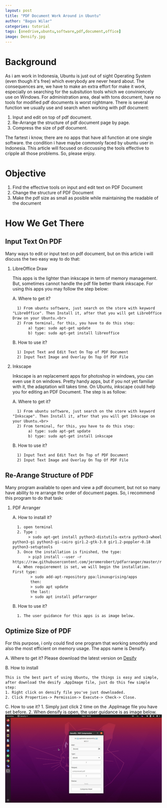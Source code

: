 ```yaml
---
layout: post
title: "PDF Document Work Around in Ubuntu"
author: "Bagus Wilar"
categories: tutorial
tags: [onedrive,ubuntu,software,pdf,document,office]
image: Densify.jpg
---
```




# Background
As i am work in Indonesia, Ubuntu is just out of sight Operating System (even though it's free) which everybody are never heard about. The consequences are, we have to make an extra effort for make it work, especially on searching for the subsitution tools which we conviniencely use on Windows. For administration area, deal with tons document, have no tools for modified pdf documents is worst nightmare.  There is several function we usually use and search when working with pdf document:

1. Input and edit on top of pdf document.
2. Re-Arrange the structure of pdf document page by page.
3. Compress the size of pdf document.

The fartest i know, there are no apps that have all function at one single software. the condition i have maybe commonly faced by ubuntu user in Indonesia. This article will focused on diccussing the tools effective to cripple all those problems. So, please enjoy.  

# Objective
1. Find the effective tools on input and edit text on PDF Document
2. Change the structure of PDF Document
3. Make the pdf size as small as posible while maintaining the readable of the document

# How We Get There

## Input Text On PDF

Many ways to edit or input text on pdf document, but on this article i will discuss the two easy way to do that:

1. LibreOffice Draw <br>

    This apps is the lighter than inkscape in term of memory management. But, sometimes cannot handle the pdf file better thank inkscape. For using this apps you may       follow the step below:
    
    A. Where to get it?
    
         1) From ubuntu software, just search on the store with keyword "LibreOffice". Then Install it, after that you will get LibreOffice Draw on your Ubuntu.<br>
         2) From terminal, for this, you have to do this step:
              a) type: sudo apt-get update
              b) type: sudo apt-get install libreoffice
              
    B. How to use it?
    
         1) Input Text and Edit Text On Top of PDF Document
         2) Input Text Image and Overlay On Top Of PDF File
         
3. Inkscape

    Inkscape is an replacement apps for photoshop in windows, you can even use it on windows. Pretty handy apps, but if you not yet familiar with it, the adaptation       will takes time. On Ubuntu, inkscape could help you for editing an PDF Document. The step is as follow:
    
    A. Where to get it?
    
         1) From ubuntu software, just search on the store with keyword "Inkscape". Then Install it, after that you will get Inkscape on your Ubuntu.<br>
         2) From terminal, for this, you have to do this step:
              a) type: sudo apt-get update
              b) type: sudo apt-get install inkscape
              
    B. How to use it?
    
         1) Input Text and Edit Text On Top of PDF Document
         2) Input Text Image and Overlay On Top Of PDF File
   
## Re-Arange Structure of PDF

Many program available to open and view a pdf document, but not so many have ability to re arrange the order of document pages. So, i recommend this program to do that task:

1. PDF Arranger

    A. How to install it?
    
         1. open terminal
         2. Type : 
              > sudo apt-get install python3-distutils-extra python3-wheel python3-gi python3-gi-cairo gir1.2-gtk-3.0 gir1.2-poppler-0.18 python3-setuptools 
         3. Once the installation is finished, the type:
              > pip3 install --user -r https://raw.githubusercontent.com/jeromerobert/pdfarranger/master/requirements.txt 
         4. When requierement is set, we will begin the installation. First type:
               > sudo add-apt-repository ppa:linuxuprising/apps 
               then: 
               > sudo apt update 
               the last: 
               > sudo apt install pdfarranger
                
    B. How to use it? 
    
         1. The user guidance for this apps is as image below. 
    
## Optimize Size of PDF 

For this purpose, i only could find one program that working smoothly and also the most efficient on memory usage. The apps name is Densify. 

A. Where to get it?
   Please download the latest version on [Desify](https://github.com/hkdb/Densify/releases) 

B. How to install 

    This is the best part of using Ubuntu, the things is easy and simple, after download the desify .AppImage file, just do this few simple step: 
    1. Right click on densify file you've just downloaded. 
    2. Click Properties-> Permission-> Execute-> Check-> Close. 

C. How to use it? 
     1. Simply just click 2 time on the .AppImage file you have set before. 
     2. When densify is open, the user guidance is as image below. 
     ![Densify Interface](https://github.com/bawil45/blog/blob/gh-pages/assets/img/Densify.jpg "Densify Interface") 
